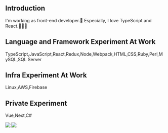 ## Introduction

I'm working as front-end developer.🙂
Especially, I love TypeScript and React.🐥🐥🐥

## Language and Framework Experiment At Work

TypeScript,JavaScript,React,Redux,Node,Webpack,HTML,CSS,Ruby,Perl,MySQL,SQL Server


## Infra Experiment At Work

Linux,AWS,Firebase

## Private Experiment

Vue,Next,C#

<a href="https://github.com/Bookman0001">
  <img align="left" src="https://github-readme-stats.vercel.app/api?username=Bookman0001&count_private=true&show_icons=true" />
</a>
<a href="https://github.com/Bookman0001">
  <img align="left" src="https://github-readme-stats.vercel.app/api/top-langs/?username=Bookman0001" />
</a>
